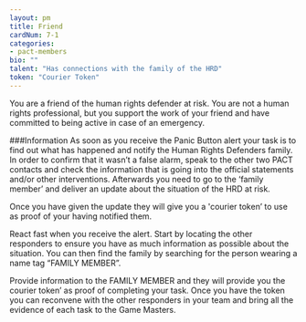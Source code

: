 ```yaml
---
layout: pm
title: Friend
cardNum: 7-1
categories:
- pact-members
bio: ""
talent: "Has connections with the family of the HRD"
token: "Courier Token"
---
```

You are a friend of the human rights defender at risk. You are not a human rights professional, but you support the work of your friend and have committed to being active in case of an emergency.

###Information
As soon as you receive the Panic Button alert your task is to find out what has happened and notify the Human Rights Defenders family. In order to confirm that it wasn’t a false alarm, speak to the other two PACT contacts and check the information that is going into the official statements and/or other interventions. Afterwards you need to go to the ‘family member’ and deliver an update about the situation of the HRD at risk.

Once you have given the update they will give you a 'courier token’ to use as proof of your having notified them.

React fast when you receive the alert. Start by locating the other responders to ensure you have as much information as possible about the situation. You can then find the family by searching for the person wearing a name tag “FAMILY MEMBER”.

Provide information to the FAMILY MEMBER and they will provide you the courier token’ as proof of completing your task. Once you have the token you can reconvene with the other responders in your team and bring all the evidence of each task to the Game Masters.

